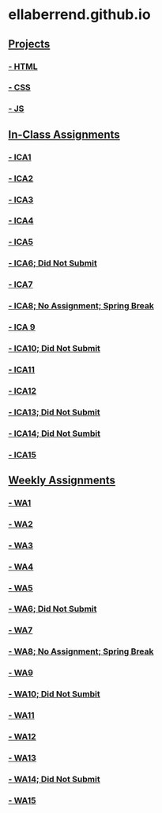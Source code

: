 # ellaberrend.github.io

## <u>Projects<u>
### - HTML
### - <a href= "https://ellaberrend.github.io/index.html"> CSS </a>
### - JS


## In-Class Assignments
### - ICA1
### - <a href="https://docs.google.com/document/d/1XW7MIYobnkXx02bFlDk6kD8Yy13ccPPXURnR8aWsdT0/edit?usp=sharing">ICA2</a>
### -  <a href="https://github.com/ellaberrend/ellaberrend.github.io/"> ICA3</a>
### - <a href="https://ellaberrend.github.io/ica/ica4/ica4.html"> ICA4 </a>
### - <a href="https://ellaberrend.github.io/ica/ica%205/ica5.html"> ICA5 </a>
### - ICA6; Did Not Submit
### - <a href="https://ellaberrend.github.io/ica/ica%207/ica7/ica7.html"> ICA7 </a>
### - ICA8; No Assignment; Spring Break
### - <a href="https://ellaberrend.github.io/ica/ica9/ica9.html"> ICA 9 </a>
### - ICA10; Did Not Submit
### - <a href="https://ellaberrend.github.io/ica/ICA11/ICA11.html"> ICA11 </a>
### - <a href="https://ellaberrend.github.io/ica/ICA12/ica12index.html">ICA12 </a>
### - ICA13; Did Not Submit
### - ICA14; Did Not Sumbit
### - ICA15


## Weekly Assignments
### - <a href="https://github.com/ellaberrend/ellaberrend.github.io/">WA1</a>
### - <a href="https://ellaberrend.github.io/wa/wa2.html">WA2</a>
### - <a href="https://ellaberrend.github.io/wa/WA3/index.html">WA3</a>
### - <a href="https://ellaberrend.github.io/wa/WA%204/WA4.html">WA4</a>
### - <a href ="http://ellaberrend.github.io/wa/WA5/wa5.html"> WA5 </a>
### - WA6; Did Not Submit
### - <a href ="https://ellaberrend.github.io/wa/WA7/wa7.html"> WA7
### - WA8; No Assignment; Spring Break
### - <a href="http://ellaberrend.github.io/index.html"> WA9 </a>
### - WA10; Did Not Sumbit
### - <a href="http://ellaberrend.github.io/wa/WA11/WA11.html"> WA11 </a>
### - <a href="http://ellaberrend.github.io/wa/WA12/wa12.html"> WA12 </a>
### - <a href="http://ellaberrend.github.io/wa/WA13/wa13.html"> WA13 </a>
### - WA14; Did Not Submit
### - WA15